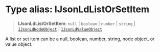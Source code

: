# Type alias: IJsonLdListOrSetItem

> **IJsonLdListOrSetItem**: `null` \| `boolean` \| `number` \| `string` \| [`IJsonLdNodeObject`](../interfaces/IJsonLdNodeObject.md) \| [`IJsonLdValueObject`](IJsonLdValueObject.md)

A list or set item can be a null, boolean, number, string, node object, or value object.

